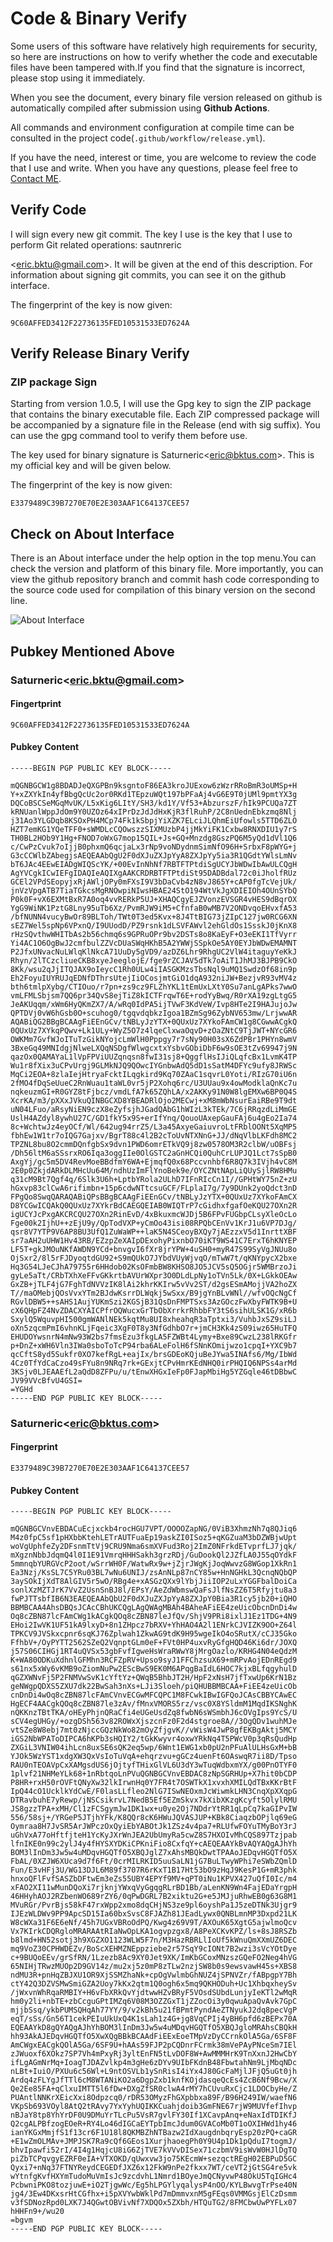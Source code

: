 # Code & Binary Verify

Some users of this software have relatively high requirements for security, so here are instructions on how to verify
whether the code and executable files have been tampered with.If you find that the signature is incorrect, please stop
using it immediately.

When you see the document, every binary file version released on github is automatically compiled after submission using
**Github Actions**.

All commands and environment configuration at compile time can be consulted in the project
code(`.github/workflow/release.yml`).

If you have the need, interest or time, you are welcome to review the code that I use and write. When you have any
questions, please feel free to [Contact ME](../contract.md).

## Verify Code

I will sign every new git commit. The key I use is the key that I use to perform Git related operations:
sautnreric

\<eric.bktu@gmail.com\>. It will be given at the end of this description. For information about signing git commits, you
can see it on the github interface.

The fingerprint of the key is now given:

```text
9C60AFFED3412F22736135FED10531533ED7624A
```

## Verify Release Binary Verify

### ZIP package Sign

Starting from version 1.0.5, I will use the Gpg key to sign the ZIP package that contains the binary executable file.
Each ZIP compressed package will be accompanied by a signature file in the Release (end with sig suffix). You can use
the gpg command tool to verify them before use. 

The key used for binary signature is Saturneric\<eric@bktus.com\>. This is my official key and will be given below.

The fingerprint of the key is now given:

```text
E3379489C39B7270E70E2E303AAF1C64137CEE57
```

## Check on About Interface

There is an About interface under the help option in the top menu.You can check the version and platform of this binary
file. More importantly, you can view the github repository branch and commit hash code corresponding to the source code
used for compilation of this binary version on the second line.

![About Interface](https://github.com/saturneric/Blob/blob/master/screenshots/check-build.png?raw=true)

## Pubkey Mentioned Above

### Saturneric\<eric.bktu@gmail.com\>

#### Fingertprint

```text
9C60AFFED3412F22736135FED10531533ED7624A
```

#### Pubkey Content

```text
-----BEGIN PGP PUBLIC KEY BLOCK-----

mQGNBGCW1g8BDADJeQXGPBn9ksgntoF86EA3kroJUExow6zWzrRRoBmR3oUMSp+H
Y+xZXYkIn4yfBbgQcUc2or0RKd1TEpzuWQt197bPFaAj4vG6E9T0jUMl9pmtYX3g
DQCoBSCSeMGqMvUK/L5xKig6LItY/SH3/kd1Y/Vf53+AbzurszF/hIk9PCUQa7ZT
kRNUanlWppJdOm9Y0UZOz64xIPrDzJdJdHxKjR3flRuhP/2C8nUednEbkzmq8Nlj
j31Ao3YLGDqb8KSOxPH4MCp74Fk1kSbpjYiXZK7ELciJLQhmEiUfowls5TTD6ZLO
HZT7emKG1YQeTFF0+sWMDLcCQOwszzSIXMUzbP4jjMkYiFK1Cxbw8RNXDIU1y7rS
TH0BL2HOb9Y1Hg+FNOD7oWxG7mop15QIL+Js+GQ+Mnzdg8GszPQ6M5yQd1dVl1Q6
c/CwPzCvuk7oIjjB0phxmQ6qcjaLx3rNp9voNDydnmSimNfO96H+SrbxF8pWYG+j
G3cCCWlbZAbegjsAEQEAAbQgU2F0dXJuZXJpYyA8ZXJpYy5ia3R1QGdtYWlsLmNv
bT6JAc4EEwEIADgWIQScYK/+00EvInNhNf7RBTFTPtdiSgUCYJbWDwIbAwULCQgH
AgYVCgkICwIEFgIDAQIeAQIXgAAKCRDRBTFTPtdiSt95DADBdal72c0iJholfRUz
GCEl2VPdSEopyjxRjAWljOPy0mFXsI9V3bDaCvb4zN8vJ865Y+cAP0fgTcVejUk/
jnVzVpgATB7TiaTGkcsMgRNOwpiNIwsHBAE24StO194WtVkJgXDIEIOh4OUnSYbQ
P0k0F+vX6EXMtBxR7A0oq4vvRERkP5UJ+XHAQCgyEJZVonzEVSGR4vHES9dBqrOX
YgG9WiNK1PztG8Lny95uTb6Xz/PvmRJW9iM5+CfnfaB0wMB7V2ONDvqoEHvxfA53
/bfNUNN4vucyBwOr89BLToh/TWt0T3ed5Kvx+8J4TtBIG73jZIpC127jw0RCG6XN
sEZ7Wel5spNp6VPxnQ/I9UUodD/PZ9rsnk1dLSVFAWvl2ehGldOs1SsskJ0jKnX8
rHzSQvthwWHITbAs2b56chmq6s9GPRuOPr9bv2DSTs8o8KaEyF+O3eEKI1TfVyrr
Yi4AC1O6OgBwJ2cmfbulZZVcDUaSWqHKhB5A2YWWjSSpkOe5AY0EYJbWDwEMAMNT
P2JfxUNvacNuLWlqKlNkcA71UuDy5gVD9/azDZ6Lhr9RhgUC2VlW4itaguyYeKkJ
Rhyn/2lTCzcliueCKB8xyeJeeglojE/fge9rZCJAV5dTk7oAiT1JhMJ3BJPB9CkO
8Kk/wsu2qJjITQJAX9oIeycC1Rh0ULw4iIASGKMzsTbsNql9uMQ1SwdzOf68in9p
Eh2FoyuIUYRUJqEDNfDThrsUtejIiOCosjmtGiO1dqA932niJW+BezjvR93vMV4z
bth6tmlpXybg/CTIOuo/r7pn+zs9cz9FLZhYKL1tEmUxLXtY0Su7anLgAPks7wwO
vmLFMLSbjsm7QQ6pr34QvS8ejTiZ8kICTFrqwT6E+rodYyBwq/R0rXA19zgLtgG5
JeAKUqqm/xWm6HyQKmZX7/A/wRq0IdPA5ijTVwF3KdVeW/Ivp8HTe2I9HAJujoJw
QPTDVj0vW6hGsb0O+scuhog0/tgqvdqbkzIgoa1BZmSg96ZybNV653mw/LrjwwAR
AQABiQG2BBgBCAAgFiEEnGCv/tNBLyJzYTX+0QUxUz7XYkoFAmCW1g8CGwwACgkQ
0QUxUz7XYkqPQwv+Lk1ULy+WyZ5O7z4lqeClxwaOqvD+zOaZNtC9TjJWT+NYcGR6
OWKMm7GvfWJoITuTzGikNYojcLmWlH0Pppgy7r7sNy90H03sX6ZdPBr1PHYn8wmV
3BxeGq49MNIdgjNlweLXQqNSDgfWlwgcxtxYsbvGObiDbF6w9sOE3tZv69947j9N
qazOx0QAMAYaL1lVpFPViUUZqnqsn8fwI31sj8+QggflHsIJiQLqfcBx1LvmK4TP
Wu1r8fXix3uCPvUrgj9GLMkNJQ9QOwcIYGnbwAdQ5dD1sSatM4DFYc9ufy8JRWSc
MqCi2EOA+8zlaIejHtryaFcktILqgkird9Kq70ZAaC1sqvrL0Yoti/RIzG70iU6n
2fMO4fDqSeUueC2RnWuau1taWL0vr5jP2Xohq6rc/U3UUau9x4owModklaQnKc7u
nqkeuzmGI+R0GYZ8tFjbcz/vmdLfA7k65ZQhLA/x2AKKy91N0W8lgEMXw6BP0Q4S
XcrKA/m3/pXXxJVkuQINBGCXD8YBEADRlOjo2MECwj+xM8mWbNsurEaiRBe9T9dt
uN04LFuo/aRsyNiEN9czX8eZyfsjhJGadQAbG1hWIzL3kTEk/7C6jRRqzdLiMmGE
UslH4AZdyl8ywhU27C/GD1fkY5x9S+erIfYnq/QouoUAxepGauFAj6u4gEo2Ia74
8c+WchtwJz4eyOCf/Wl/642ug94rrZ5/L3a45AxyeGaiuvroLtFRblOONt5XqMP5
fbhEw1W1tr7oIQG7Gajxv/BgrT88c4l2B2cToUvNTXNnG+JJ/dNqVlbLKFdh8MC2
TPZNL8bu8O2cmmDQnfgbSx9dvn1PWD6omrETkVQ9j8zw0578OM3R2clbW/uOBFsj
/Dh56ltM6aSSsrxRO6Iqa3oggIIe0OlGSTC2aGnHCQi0QuhCrLUPJQ1Lct7sSpB0
AxgYj/gc5m5DV4RevMoeBBdfmY6WA+EjmqfQ0x68Pccvnhbf6R8Q7k3IVjh4vC8M
2E0p0ZkjdARkDLMHcUu64M/ndhUzImFlYnoBek9e/OYCZNtNApLiQUySjlRW8HMu
q31cM9Bt7Qgf4q/6Slk3U6h+LptbYRola2ULhD7IFnRIcCn1I//GPHtWY75nZ+zU
hGxvp83clCwA6rifimbn+15p6cdwNTtcsuGCF/FLplaI7g/7y9DUnk2yoQdct3nD
FPgQo8SwqQARAQABiQPsBBgBCAAgFiEEnGCv/tNBLyJzYTX+0QUxUz7XYkoFAmCX
D8YCGwICQAkQ0QUxUz7XYkrBdCAEGQEIAB0WIQTrP7cGidhxfgafOeKQU27OXn2R
igUCYJcPxgAKCRCQU27OXn2RinEvD/4xBkuxmcWJDj5B6FPvFUGbpCLsyXleOcLo
Fge00k2IjhU++zEjU9y/QpTodVXP+yCmOo43isi08RPQbCEnVv1KrJ1u6VP7DJg/
qsr8V7YTP9V6AP8BU3UfQ1ZuWaWP++laK5N4SCeoyBXQy7jAEzzxV5d1InrttXBF
sr7aAH2uUHW1Hv43RB/EZzpZeXAIpDExohyPixnbO70iKT9WS41C7ErxT6hKNYEP
LF5T+gkJMOuNKfAWDN9YCd+bnvgvI6fXr8jrYPW+4uSH0+myR47S99SyVgJNUu8o
OjSxr2/8l5rFJDyoqtdGU92+S9mQUkO7JYbdVUyWjvqO/mTwW7t/qKNYpycX2bxe
Hq3G54LJeCJhA79755r6HHdob02KsOFmbBW8KHSO8JO5JCV5sQ5OGjr5WMBrzoJi
gyLe5aTt/CRbTXhXeFFvGKkrtbAVUrWXpr3O0DLdLpNy1oTVn5Lk/0X+LGkkOEAw
GxZB+jTLF4jG7FghTdNVVzIK8lAi2khrKKIrw5vVv2ST/d2gsESmAMojjVA2hoZX
T//maOMebjQOsVvxYTm2BJdwKsrrDLWqkj5wSxx/B9jgYnBLvWNl//wfvOQcNgCf
RGvlDBW5++sAHS1AujYUKmSzi2KGSjB31QsDnFMPTSxs3AzGOczFwXbyFWTK9B+U
cX6QHpFZ4NvZDACXYAICPfrOQWucxGrTbObXrrkrRhbbFY3tS6sihULSK1G/xR6b
SxylQ5WquvpHI500gmWANlNEk5kqtMu8UI8xheahqR3aTptxi3/VuhbJxSZ9siLJ
oXn5zqcmPmI6vhnKLjFqeic3XgF0T8y3NfGdhbO7r+jmCH3Kk4zS09iwz65HuTFQ
EHUDOYwsnrN4mNw93W2bs7fmsEzu3fkgLA5FZWBt4Lymy+Bxe89CwzL238lRKGfr
p+DnZ+xWH6Vln3IWa0sboToTcP94rba6ALeFolH6fSNnKOmijwzo1cpqI+YXC9b7
qcCftS8yd5Sukfr0XO7kefRgL+eajIx/brsGDEoKQjuBeJYwa5INAfs6/Mg/IbWd
4Cz0TfYdCaCzo49sFYu8n9NRq7rk+GExjtCPvHmrKEdNHQ0irPHQIQ6NPSs4arMd
3KSjv0LJEAAEfL2aQdD8ZFPu/u/tEnwXHGxIeFp0FJapMbiHg5YZGqle46tDBbwC
JV99VVcBfvU4GSI=
=YGHd
-----END PGP PUBLIC KEY BLOCK-----

```

### Saturneric\<eric@bktus.com\>

#### Fingerprint

```text
E3379489C39B7270E70E2E303AAF1C64137CEE57
```

#### Pubkey Content

```text
-----BEGIN PGP PUBLIC KEY BLOCK-----

mQGNBGCVnvEBDACuEcjxckb4rocHGU7VPT/OOOOZapNG/0ViB3XhmzNh7q8QJiq6
M4z0fpC5sf1pHXbbKtehLETrAUTFuaEp19askZI0ISoz5+qKGZuaM3bDZWBjwUpt
woVgUphfeZy2DFsnmTtVj9CRU9Nma6smXVFud3Roj2ImZ0NFrkdETvprfLJ7jqk/
mXgznNbbJdqmQ4l0I1E91VmrqHHHSakh3grzRDj/GuDookQl2JZfLA0J55qOYdkF
5mmnqbYURGVcP2oot/wSrrWH0F/WatwRx9w+jZjrJWgKjJoqWwvzG8WGop1XkRn1
Ea3Nzj/KsSL7C5YRu03BL7wNu6UNIJ/zsAnNLp87nCY85w+HnNGHkL3QcnqNQbQP
3aySOkIjXdT8AlGIV5r5wO/RBg4e+xASGzQXx9lYbjJiiIOP2uLxYGGFbalDoiCa
sonlXzMZTJrK7VvZ2UsnSnBJ8l/EPsY/AeZdWbmswQaFsJlfNsZZ6T5Rfyjtu8a3
fwPJTTsbfIB6N3EAEQEAAbQbU2F0dXJuZXJpYyA8ZXJpY0Bia3R1cy5jb20+iQHO
BBMBCAA4AhsDBQsJCAcCBhUKCQgLAgQWAgMBAh4BAheAFiEE4zeUicObcnDnDi4w
Oq8cZBN87lcFAmCWg1kACgkQOq8cZBN87leJfQv/ShjV9PRi8ixlJ1Ez1TDG+4N9
EHoi2IwVK1UF51kA9lxyD+8n1ZHpcz7bRXV+YhHAO4A2l1ENrkCJVIZK9OO+Z64l
TPKCV9JVSkxcpnr6sqKJ76Zplwah1ZkwAG9tdK9H95wgeIkO4oSRutX/cCJ35Gko
FfhbV+/OyPYTT2562SZeQ2VqnptGLm0eF+FVt0HP4uxvRyGfgHQD46Ki6dr/JOXQ
j57S06CIHGj1RT4uQVSx53gbFvfIgweHsWraRWwY8jMrgOazlo/KRHG4N04eQdzM
K+WA80ODKuXdhnlGFMhn3RCFZpRV+Upso9syJ1FFChzsuX69+mRPvAojEDnREgd9
s61nx5xWy6vKMB9oZiomNuPw2EScBwS9EK0M6APqgBaIdL6HOC7kjxBLfqgyhulD
qGZXWNvFj5P2FNMVwSvK1cYftYz+QWqB5BhbJT2H/HpF2xNsH7jfTxwUp6KrN1Bz
geNWgpQDXS5ZXU7dk22BwSah3nXs+LJi3Sloeh/piQHUBBMBCAA+FiEE4zeUicOb
cnDnDi4wOq8cZBN87lcFAmCVnvECGwMFCQPC1M8FCwkIBwIGFQoJCAsCBBYCAwEC
HgECF4AACgkQOq8cZBN87le3zAv/fMnxVMORS5rz/vsc0X8YSldmM1MqdIKSNghK
nQKKnzTBtTKA/oHEyPhjnQRaCfi4eUGeUsdZq8fwbN6sWSmbhJ6cOVgIps9YcS/U
sCV4egUHGy/+ozgDSh563v82ROWxXjszcnFz0F2d4stgroe8A//3OgQDv1wuhMJe
vtSZe8W8ebj7mt0zNjccGQzNkWo82mOyZfjgvK//vWisW4JwP8gfEKBgAktj5MCY
iGS2NbWPAToDIPCA6hKPb3sHQIY2/tGkKwyvr4oxwYRkNq4T5PWcV0p3qRsQudHp
ZXGiL3VNIW04ihLcn8uxSE6sQK2eq5wp/6Wnt1EWG1xb0pU2nPFuAlULHsGxM+bB
YJOk5WzYST1xdgXW3QxVsIoTuVqA+ehqrzvu+gGCz4uenFt6OAswqR7ii8D/Tpso
RAU0nTEOAVpCxXAMgsdUS6jOjtyfTHixGlVL6U3dY3wTuqWdbxmYX/g00PnOTYF0
1plvf21NHMeYLk68+1nRbtqoLnPVuQGNBGCVnvEBDAC8zNpSGRHUp+X7hit0bCDP
P8HR+rxH50rOVFtQNyXw32lkIrwnHq0Y7FR4t7OSWTkX1xvxhXMILQdTBxKKrBtF
IpQ44cO1UcklkYdCwE/F0lasLLfleo2NlG7ISwNEOxmJcWiwmkLHN3CnqXpXXqpG
DTRavbuhE7yRewp/jNSCsikrvL7NedB5Ef5EZmSkvx7kXibXKzgKcyft5OlylRMU
JS8gzzTPA+xMH/Cl1zFCSgymJw1DK1wx+u0ye2Oj7NDdrYtRR1qLpCq7kaGIPvIW
556/58sj+/YRGeP5JTjhYFk/K8QQr8cK6HWuJQVASJUP+KBk8CiaqzbOPjlq69eG
Oymraa8H7JvSR5ArJWPczOxQyiEbYABOtJk1ZSz4v4pa7+RLUfwFOYuTMyBoY3rJ
uGhVxA77oHftfjteH1YcKyJXrWnJEA2UbUmyRa5cwZ8S7HXOIvMhCQS897Tzjpab
lfnIKE0n99c2ylJ4y4fHYSXYDKiCPKniFio8CxfqY+cAEQEAAYkBvAQYAQgAJhYh
BOM3lInDm3Jw5w4uMDqvHGQTfO5XBQJglZ7xAhsMBQkDwtTPAAoJEDqvHGQTfO5X
FbAL/0XZJW6XUca9d7f6Ft/0crMILRKID5uuSaLN1jG7BuLTwyWPhi7eSWbZQmlD
Fun/E3vHFj3U/WG13DJL6M89f3707R6rKxT1B17Ht53bO9zHqJ9KesP1G+mR3phk
hnxoQFlFvfSASZbDFtwEm3eZs55UBY4EPYf9MV+qPT0iNu1KPVX427uQfI0Ic/m4
xFAO2XI11wMunDQoXi7rjknjYWxqVyGgqgRLrBD1Bb/aLenKN9Wn4FajEDaYrgpH
46HHyhAOJ2RZbenWO689rZY6/0qPwDGRL7B2xiktu2G+e5JMJjuRhwEB0g63G8M1
MVuRGr/PvrBjs58kF47rxWpp2xmo8dqCHjNS3ze9pl6oyshPa1J5zeDTNk3Ujgr9
IJEzWLDWv9PP9ApcSD15Ia60bxSvsC8FJAZh81JEadLywx0QNBLmnMP3Dxpd21LK
W8cWXa31F6E6eNf/45h7UGxVBRoOdPQ/Kwg4z69V9T/AXOuK65XgtG5ajwlmoQcv
Vx7KIrkCDQRgloMRARAAtRIaNwOpLKA1ogvpzgx8/A8PeXCKvKPZ/ls+8sJ8RSZb
b8lmd+HN52sotj3h9XGZXO1123WLW5F7n/M3HazRBRLlIoUf5kWnuQmXXmUZ6DEC
mq9VoZ30CPHWDEZv/BoScXEHMZNEppziebe2r57SqY9cIONt7B2wzi3sVcYOtDye
c+9BUQoEEv/grSfRN/1Lzezb8Ac9XY0Jet9XK/ImKbGCoxMNzszGQeFO2Neg4hVG
65NIHjTRwzMUOp2D9GV14z/mu2xj5z0mP8zTLw2nzjSW8b0s9ewsvawH45s+XBS8
ndMU3R+pnHqZBJXU1OR9XjSSMZhaNk+cpOgVwlmbGhNUZ4jSPNVZr/fABpgpY7Bh
ctY42Q3DZVSMwSmiGZA2Uoy7kKx2qtm1Q0ogh6x5mq9QKHODuh+Uc1XhbqxheySv
/jWxvnWhRqaRMBIY+H6vFbXRkQvYjdtwwHZvBRyF5VOsdSUbdLunjyIeKTl2wMqR
hm0y2li+nbTE+zbCcguGPtIMZq6V08M3OZZGxT1jZZocOi3y0qwuApaQvAvk7GpC
mjjbSsq/ykbPUMSQHqAh77YY/9/v2kBh5u21fBPmtPyndAeZTNyukJ2dq8pecVgP
eqT/sSs/Gn56T1cekPEIuUkUxQ4K1sLah1z4G+jg8VqCPIj4yBH6pfd6zBEPx70A
EQEAAYkD8gQYAQgAJhYhBOM3lInDm3Jw5w4uMDqvHGQTfO5XBQJgloMRAhsCBQkH
hh93AkAJEDqvHGQTfO5XwXQgBBkBCAAdFiEExEoeTMpVzDyCCrnkOlA5Ga/6SF8F
AmCWgxEACgkQOlA5Ga/6SF9U+hAAs59FJP2pCQDnrFCrmk38mVePAyPNceSm7IEl
zJWuoxf6XOkz7SP7Vh4mPxyRj3yltEnFN5tLvDOF8W+AwMMMHrK9TnXxnJ2HwCbY
ifLgAGmNrMq+IoagTJDAZvlkp4m3gHe6zDYv9UIbFKdnB48FbwtahNm9LjMbqNDc
nLBt+IuiO/PXUu6c56Wl+L9ntOSVLb1ySnRisI4iYx4J80GcFaMjlJFjQ5uGt0jh
Ardq4zFLYgJfTTl6cM8WTANiKO2a6DgpZxb1knfKOjdasqeQcEs4ZcB6Nf9Bcw/X
Qe2Ee85FA+qClxuIMTT5l6fDw+DXgZfSR0clwA4rMY7hCUvuRxCjc1LDOCbyHe/Z
PUAntlNNKrXEicXxi8Odpzcq0/rDR53OMyzFhGXpbbxa89F/B96H249IW/waefN6
VKpSb693VOyl8AtQ2tRAvy7YxYyhUQIKKCuahjdoib3GmFNE67rjW9MUVfefIhvp
nBJaY8tp8YhYrDF0U9DMuYrTLcPu5VsR7gvlFY30If1XCavpAnq+eNaxIdTDIKfJ
Q2cgALPBfzogEOeR+RY4Lo46dIGCaEYTpbImcJdum0GVACoMb0T1oOXIHWd1hy46
ianYKGxMmjfS1f13cr6F1U18l8QKMBZhNTBazw2IdXaugdnbqryEsp20zPQ+caGR
+E1wZmOLMAv+JMPJSK7Ra9cQf6GEos1XurjhaoegPh0Y9U4p1Dk1pQduI7togmJ/
bhvIpawfi52rI/4I4g1HqjcU8iG6ZjTVE7kVVvDISex71czbmV9isWvW0HJlDgTQ
piZbTCPqvgyEZRF0eIA+VTXOKD/qUwxvw3jo75KEcmW+sezqctREgH02EBPuD5GC
Qyxi7+nNq37FTNYReydCEGEDfJXZ6x12FkW9nPe2fkxx7WT/ceVT2jGtSG4re5vk
wYtnfgKvfHXYmTudoMuVmIsJc9zcdvhL1Nmrd1BOyeJmQCNyvwP48OkU5TqIGHc4
PcbwniPKO8tozjuwE+iO2TjgwWc/Eg5hLPGYlyqalysP4nOO/KYLBwvgTrPse40N
jg4/3Ew4DKxsrHtCGfhx+i5pXVYwbWklPd7mDmmvxnM5gFEqs0VMMGsjElCzDsmm
v3fSDNozRpd0LXK7J4QGwtOBVivNf7XDQOx5ZXbh/HTQuTG2/8FMCbwUwPYFLx07
hHHFn9+/wu20
=bgvm
-----END PGP PUBLIC KEY BLOCK-----

```